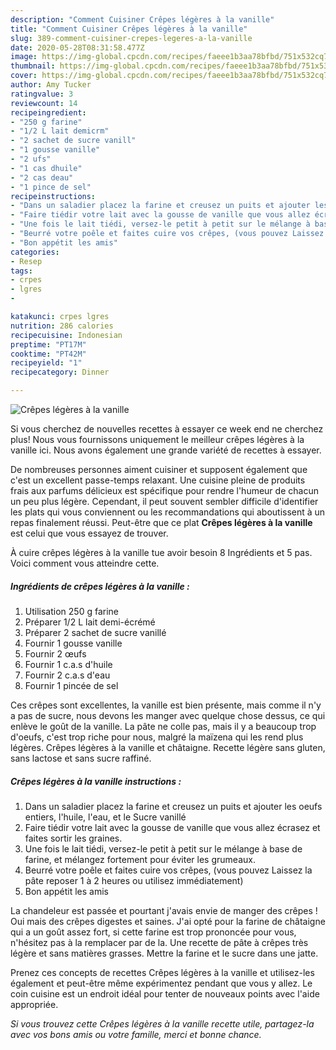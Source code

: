```yaml
---
description: "Comment Cuisiner Crêpes légères à la vanille"
title: "Comment Cuisiner Crêpes légères à la vanille"
slug: 389-comment-cuisiner-crepes-legeres-a-la-vanille
date: 2020-05-28T08:31:58.477Z
image: https://img-global.cpcdn.com/recipes/faeee1b3aa78bfbd/751x532cq70/crepes-legeres-a-la-vanille-photo-principale-de-la-recette.jpg
thumbnail: https://img-global.cpcdn.com/recipes/faeee1b3aa78bfbd/751x532cq70/crepes-legeres-a-la-vanille-photo-principale-de-la-recette.jpg
cover: https://img-global.cpcdn.com/recipes/faeee1b3aa78bfbd/751x532cq70/crepes-legeres-a-la-vanille-photo-principale-de-la-recette.jpg
author: Amy Tucker
ratingvalue: 3
reviewcount: 14
recipeingredient:
- "250 g farine"
- "1/2 L lait demicrm"
- "2 sachet de sucre vanill"
- "1 gousse vanille"
- "2 ufs"
- "1 cas dhuile"
- "2 cas deau"
- "1 pince de sel"
recipeinstructions:
- "Dans un saladier placez la farine et creusez un puits et ajouter les oeufs entiers, l&#39;huile, l&#39;eau, et le Sucre vanillé"
- "Faire tiédir votre lait avec la gousse de vanille que vous allez écrasez et faites sortir les graines."
- "Une fois le lait tiédi, versez-le petit à petit sur le mélange à base de farine, et mélangez fortement pour éviter les grumeaux."
- "Beurré votre poêle et faites cuire vos crêpes, (vous pouvez Laissez la pâte reposer 1 à 2 heures ou utilisez immédiatement)"
- "Bon appétit les amis"
categories:
- Resep
tags:
- crpes
- lgres
- 

katakunci: crpes lgres  
nutrition: 286 calories
recipecuisine: Indonesian
preptime: "PT17M"
cooktime: "PT42M"
recipeyield: "1"
recipecategory: Dinner

---
```



![Crêpes légères à la vanille](https://img-global.cpcdn.com/recipes/faeee1b3aa78bfbd/751x532cq70/crepes-legeres-a-la-vanille-photo-principale-de-la-recette.jpg)

Si vous cherchez de nouvelles recettes à essayer ce week end ne cherchez plus! Nous vous fournissons uniquement le meilleur crêpes légères à la vanille ici. Nous avons également une grande variété de recettes à essayer.

De nombreuses personnes aiment cuisiner et supposent également que c'est un excellent passe-temps relaxant. Une cuisine pleine de produits frais aux parfums délicieux est spécifique pour rendre l'humeur de chacun un peu plus légère. Cependant, il peut souvent sembler difficile d'identifier les plats qui vous conviennent ou les recommandations qui aboutissent à un repas finalement réussi. Peut-être que ce plat <strong> Crêpes légères à la vanille </strong> est celui que vous essayez de trouver.

<!--inarticleads1-->

À cuire crêpes légères à la vanille tue avoir besoin 8 Ingrédients et 5 pas. Voici comment vous atteindre cette.

##### Ingrédients de crêpes légères à la vanille :

1. Utilisation 250 g farine
1. Préparer 1/2 L lait demi-écrémé
1. Préparer 2 sachet de sucre vanillé
1. Fournir 1 gousse vanille
1. Fournir 2 œufs
1. Fournir 1 c.a.s d&#39;huile
1. Fournir 2 c.a.s d&#39;eau
1. Fournir 1 pincée de sel


Ces crêpes sont excellentes, la vanille est bien présente, mais comme il n&#39;y a pas de sucre, nous devons les manger avec quelque chose dessus, ce qui enlève le goût de la vanille. La pâte ne colle pas, mais il y a beaucoup trop d&#39;oeufs, c&#39;est trop riche pour nous, malgré la maïzena qui les rend plus légères. Crêpes légères à la vanille et châtaigne. Recette légère sans gluten, sans lactose et sans sucre raffiné. 

<!--inarticleads2-->

##### Crêpes légères à la vanille instructions :

1. Dans un saladier placez la farine et creusez un puits et ajouter les oeufs entiers, l&#39;huile, l&#39;eau, et le Sucre vanillé
1. Faire tiédir votre lait avec la gousse de vanille que vous allez écrasez et faites sortir les graines.
1. Une fois le lait tiédi, versez-le petit à petit sur le mélange à base de farine, et mélangez fortement pour éviter les grumeaux.
1. Beurré votre poêle et faites cuire vos crêpes, (vous pouvez Laissez la pâte reposer 1 à 2 heures ou utilisez immédiatement)
1. Bon appétit les amis


La chandeleur est passée et pourtant j&#39;avais envie de manger des crêpes ! Oui mais des crêpes digestes et saines. J&#39;ai opté pour la farine de châtaigne qui a un goût assez fort, si cette farine est trop prononcée pour vous, n&#39;hésitez pas à la remplacer par de la. Une recette de pâte à crêpes très légère et sans matières grasses. Mettre la farine et le sucre dans une jatte. 

<!--inarticleads1-->

<p>
Prenez ces concepts de recettes Crêpes légères à la vanille et utilisez-les également et peut-être même expérimentez pendant que vous y allez. Le coin cuisine est un endroit idéal pour tenter de nouveaux points avec l'aide appropriée.
</p>

<p>
<i>Si vous trouvez cette Crêpes légères à la vanille recette utile, partagez-la avec vos bons amis ou votre famille, merci et bonne chance.</i>
</p>
